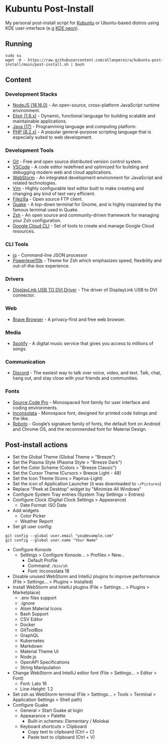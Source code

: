 # Kubuntu Post-Install

My personal post-install script for [Kubuntu](https://kubuntu.org/) or Ubuntu-based distros using KDE user-interface (e.g [KDE neon](https://neon.kde.org/)).


## Running

```
sudo su
wget -O - https://raw.githubusercontent.com/allanpereira/kubuntu-post-install/main/post-install.sh | bash

```


## Content

### Development Stacks
- [NodeJS (18.16.0)](https://nodejs.org/) - An open-source, cross-platform JavaScript runtime environment.
- [Elixir (1.8.x)](https://elixir-lang.org/) - Dynamic, functional language for building scalable and maintainable applications.
- [Java (17)](https://www.java.com/) - Programming language and computing platform.
- [PHP (8.2.x)](https://www.php.net/) - A popular general-purpose scripting language that is especially suited to web development.

### Development Tools
- [Git](https://git-scm.com/) - Free and open source distributed version control system.
- [VSCode](https://code.visualstudio.com/) - A code editor redefined and optimized for building and debugging modern web and cloud applications.
- [WebStorm](https://www.jetbrains.com/webstorm/) - An integrated development environment for JavaScript and related technologies.
- [Vim](https://www.vim.org/) - Highly configurable text editor built to make creating and changing any kind of text very efficient.
- [Filezilla](https://filezilla-project.org/) - Open source FTP client.
- [Guake](http://guake-project.org/) - A top-down terminal for Gnome, and is highly inspirated by the famous terminal used in Quake.
- [Zsh](https://ohmyz.sh/) - An open source and community-driven framework for managing your Zsh configuration.
- [Google Cloud CLI](https://cloud.google.com/sdk/gcloud) - Set of tools to create and manage Google Cloud resources.

### CLI Tools
- [jq](https://github.com/jqlang/jq/) - Command-line JSON processor
- [Powerlevel10k](https://github.com/romkatv/powerlevel10k/) - Theme for Zsh which emphasizes speed, flexibility and out-of-the-box experience.

### Drivers
- [DisplayLink USB TO DVI Driver](https://www.synaptics.com/products/displaylink-graphics/) - The driver of DisplayLink USB to DVI connector.

### Web
- [Brave Browser](https://brave.com/) - A privacy-first and free web browser.

### Media
- [Spotify](https://www.spotify.com/) - A digital music service that gives you access to millions of songs.

### Communication
- [Discord](https://discord.com/) - The easiest way to talk over voice, video, and text. Talk, chat, hang out, and stay close with your friends and communities.

### Fonts
- [Source Code Pro](https://github.com/adobe-fonts/source-code-pro) - Monospaced font family for user interface and coding environments.
- [Inconsolata](https://github.com/googlefonts/Inconsolata) - Monospace font, designed for printed code listings and the like.
- [Roboto](https://github.com/googlefonts/roboto) - Google’s signature family of fonts, the default font on Android and Chrome OS, and the recommended font for Material Design.


## Post-install actions
- Set the Global Theme (Global Theme > "Breeze")
- Set the Plasma Style (Plasma Style > "Breeze Dark")
- Set the Color Scheme (Colors > "Breeze Classic")
- Set the Cursor Theme (Cursors > Breeze Light - 48)
- Set the Icon Theme (Icons > Papirus-Light)
- Set the icon of Application Launcher (it was downloaded to `~/Pictures`)
- Replace "Peek at Desktop" widget by "Minimize All Windows"
- Configure System Tray entries (System Tray Settings > Entries)
- Configure Clock (Digital Clock Settings > Appearance)
  - Date Format: ISO Date
- Add widgets
  - Color Picker
  - Weather Report
- Set git user config:
```
git config --global user.email "you@example.com"
git config --global user.name "Your Name"
```
- Configure Konsole
  - Settings > Configure Konsole... > Profiles > New...
    - Default Profile
    - Command: `/bin/sh`
    - Font: Inconsolata 18
- Disable unused WebStorm and IntelliJ plugins to improve performance (File > Settings... > Plugins > Installed)
- Install WebStorm and IntelliJ plugins (File > Settings... > Plugins > Marketplace)
  - .env files support
  - .ignore
  - Atom Material Icons
  - Bash Support
  - CSV Editor
  - Docker
  - GitToolBox
  - GraphQL
  - Kubernetes
  - Markdown
  - Material Theme UI
  - Node.js
  - OpenAPI Specifications
  - String Manipulation
- Change WebStorm and IntelliJ editor font (File > Settings... > Editor > Font)
  - Font: Lato 16 
  - Line-Height: 1.2
- Set zsh as WebStorm terminal (File > Settings... > Tools > Terminal > Application Settings > Shell path)
- Configure Guake
  - General > Start Guake at login
  - Appearance > Palette
    - Built-in schemes: Elementary / Molokai
  - Keyboard shortcuts > Clipboard
    - Copy text to clipboard (Ctrl + C)
    - Paste text to clipboard (Ctrl + V)